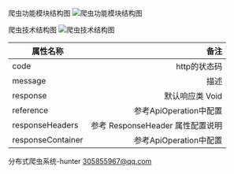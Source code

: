 爬虫功能模块结构图
![爬虫功能模块结构图](http://static.zybuluo.com/awsekfozc/mpgivzndlzmulyjpjccilspg/image_1bj4kpkid1v2a1nng1pk7sf91mv09.png)

爬虫技术结构图
![爬虫技术结构图](http://static.zybuluo.com/awsekfozc/pqv2ywx3ppt6trjdcxjkop8o/image_1bj4kqppd16961h7iiipd3t1k5b9.png)

|属性名称|	备注|
| --------   | -----:  |
|code	|http的状态码
|message|	描述
|response	|默认响应类 Void
|reference	|参考ApiOperation中配置
|responseHeaders	|参考 ResponseHeader 属性配置说明
|responseContainer	|参考ApiOperation中配置

分布式爬虫系统-hunter
305855967@qq.com
